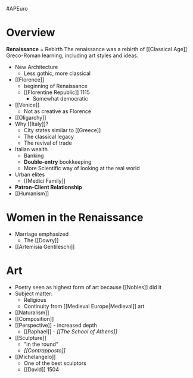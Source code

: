 #APEuro 
# Overview
**Renaissance** = Rebirth
The renaissance was a rebirth of [[Classical Age]] Greco-Roman learning, including art styles and ideas.
- New Architecture
	- Less gothic, more classical
- [[Florence]]
	- beginning of Renaissance
	- [[Florentine Republic]] 1115
		- Somewhat democratic
- [[Venice]]
	- Not as creative as Florence
- [[Oligarchy]]
- Why [[Italy]]?
	- City states similar to [[Greece]]
	- The classical legacy
	- The revival of trade
- Italian wealth
	- Banking
	- **Double-entry** bookkeeping
	- More Scientific way of looking at the real world
- Urban elites
	- [[Medici Family]]
- **Patron-Client Relationship**
- [[Humanism]]
# Women in the Renaissance
- Marriage emphasized
	- The [[Dowry]]
- [[Artemisia Gentileschi]]
# Art
- Poetry seen as highest form of art because [[Nobles]] did it
- Subject matter:
	- Religious
	- Continuity from [[Medieval Europe|Medieval]] art
- [[Naturalism]]
- [[Composition]]
- [[Perspective]] - increased depth
	- [[Raphael]] - *[[The School of Athens]]*
- [[Sculpture]]
	- "in the round"
	- *[[Contrapposto]]*
- [[Michelangelo]]
	- One of the best sculptors
	- [[David]] 1504